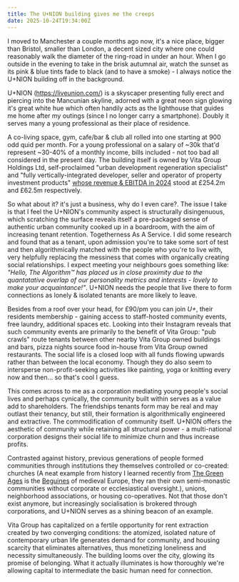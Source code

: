 ```yaml
---
title: The U+NION building gives me the creeps
date: 2025-10-24T19:34:00Z
---
```


I moved to Manchester a couple months ago now, it's a nice place, bigger than
Bristol, smaller than London, a decent sized city where one could reasonably
walk the diameter of the ring-road in under an hour. When I go outside in the
evening to take in the brisk autumnal air, watch the sunset as its pink & blue
tints fade to black (and to have a smoke) - I always notice the U+NION building
off in the background.

U+NION (<https://liveunion.com/>) is a skyscaper presenting fully erect and
piercing into the Mancunian skyline, adorned with a great neon sign glowing it's
great white hue which often handily acts as the lighthouse that guides me home
after my outings (since I no longer carry a smartphone). Doubly it serves many a
young professional as their place of residence.

A co-living space, gym, cafe/bar & club all rolled into one starting at 900 odd
quid per month. For a young professional on a salary of ~30k that'd represent
~30-40% of a monthly income, bills included - not too bad all considered in the
present day. The building itself is owned by Vita Group Holdings Ltd,
self-proclaimed "urban development regeneration specialist" and "fully
vertically-integrated developer, seller and operator of property investment
products"
[whose revenue & EBITDA in 2024](https://find-and-update.company-information.service.gov.uk/company/11963176/filing-history/MzQ4MjM0MjkwOGFkaXF6a2N4/document?format=pdf&download=0)
stood at £254.2m and £62.5m respectively.

So what about it? it's just a business, why do I even care?. The issue I take is
that I feel the U+NION's community aspect is structurally disingenuous, which
scratching the surface reveals itself a pre-packaged sense of authentic urban
community cooked up in a boardroom, with the aim of increasing tenant retention.
Togetherness As A Service. I did some research and found that as a tenant, upon
admission you're to take some sort of test and then algorithmically matched with
the people who you're to live with, very helpfully replacing the messiness that
comes with organically creating social relationships. I expect meeting your
neighbours goes something like: _"Hello, The Algorithm™ has placed us in close
proximity due to the quantatative overlap of our personality metrics and
interests - lovely to make your acquaintance!"_. U+NION needs the people that
live there to form connections as lonely & isolated tenants are more likely to
leave.

Besides from a roof over your head, for £90/pm you can join _U+_, their
residents membership - gaining access to staff-hosted community events, free
laundry, additional spaces etc. Looking into their Instagram reveals that such
community events are primarily to the benefit of Vita Group: "pub crawls" route
tenants between other nearby Vita Group owned buildings and bars, pizza nights
source food in-house from Vita Group owned restaurants. The social life is a
closed loop with all funds flowing upwards rather than between the local
economy. Though they do also seem to intersperse non-profit-seeking activities
like painting, yoga or knitting every now and then... so that's cool I guess.

This comes across to me as a corporation mediating young people's social lives
and perhaps cynically, the community built within serves as a value add to
shareholders. The friendships tenants form may be real and may outlast their
tenancy, but still, their formation is algorithmically engineered and
extractive. The commodification of community itself. U+NION offers the aesthetic
of community while retaining all structural power - a multi-national corporation
designs their social life to minimize churn and thus increase profits.

Contrasted against history, previous generations of people formed communities
through institutions they themselves controlled or co-created: churches (A neat
example from history I learned recently from
[The Green Ages](https://profilebooks.com/work/the-green-ages/) is the
[Beguines](https://en.wikipedia.org/wiki/Beguines_and_Beghards) of medieval
Europe, they ran their own semi-monastic communities without corporate or
ecclesiastical oversight.), unions, neighborhood associations, or housing
co-operatives. Not that those don't exist anymore, but increasingly
socialisation is brokered through corporations, and U+NION serves as a shining
beacon of an example.

Vita Group has capitalized on a fertile opportunity for rent extraction created
by two converging conditions: the atomized, isolated nature of contemporary
urban life generates demand for community, and housing scarcity that eliminates
alternatives, thus monetizing loneliness and necessity simultaneously. The
building looms over the city, glowing its promise of belonging. What it actually
illuminates is how thoroughly we're allowing capital to intermediate the basic
human need for connection.
